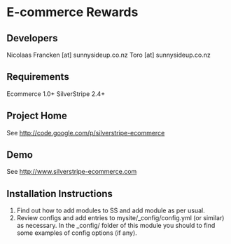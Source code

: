 
E-commerce Rewards
================================================================================

Developers
-----------------------------------------------
Nicolaas Francken [at] sunnysideup.co.nz
Toro [at] sunnysideup.co.nz

Requirements
-----------------------------------------------
Ecommerce 1.0+
SilverStripe 2.4+

Project Home
-----------------------------------------------
See http://code.google.com/p/silverstripe-ecommerce

Demo
-----------------------------------------------
See http://www.silverstripe-ecommerce.com

Installation Instructions
-----------------------------------------------
1. Find out how to add modules to SS and add module as per usual.
2. Review configs and add entries to mysite/_config/config.yml
(or similar) as necessary.
In the _config/ folder of this module
you should to find some examples of config options (if any).



